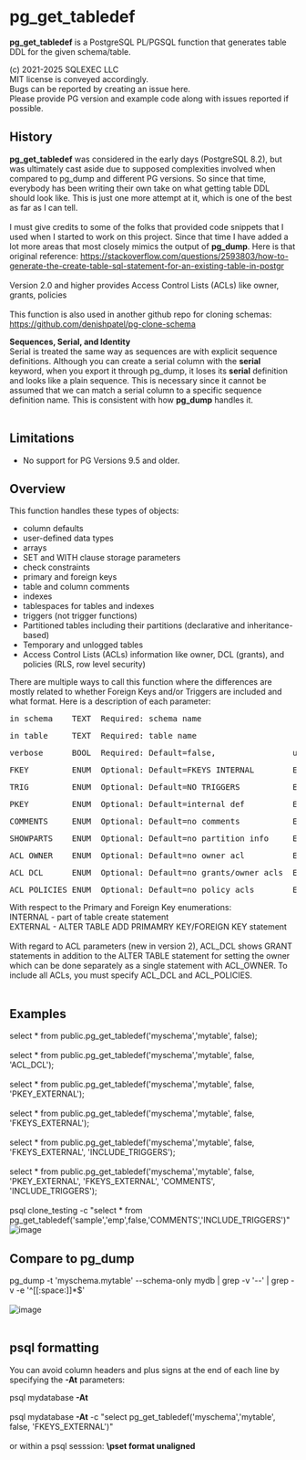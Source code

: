 # pg_get_tabledef
**pg_get_tabledef** is a PostgreSQL PL/PGSQL function that generates table DDL for the given schema/table.

(c) 2021-2025 SQLEXEC LLC
<br/>
MIT license is conveyed accordingly.
<br/>
Bugs can be reported by creating an issue here.
<br/>
Please provide PG version and example code along with issues reported if possible.
<br/>

## History
**pg_get_tabledef** was considered in the early days (PostgreSQL 8.2), but was ultimately cast aside due to supposed complexities involved when compared to pg_dump and different PG versions.  So since that time, everybody has been writing their own take on what getting table DDL should look like.  This is just one more attempt at it, which is one of the best as far as I can tell.
<br/><br/>
I must give credits to some of the folks that provided code snippets that I used when I started to work on this project.  Since that time I have added a lot more areas  that most closely mimics the output of **pg_dump**.  Here is that original reference: https://stackoverflow.com/questions/2593803/how-to-generate-the-create-table-sql-statement-for-an-existing-table-in-postgr
<br/><br/>
Version 2.0 and higher provides Access Control Lists (ACLs) like owner, grants, policies
<br/><br/>
This function is also used in another github repo for cloning schemas: https://github.com/denishpatel/pg-clone-schema
<br/>

**Sequences, Serial, and Identity**<br/>
Serial is treated the same way as sequences are with explicit sequence definitions.  Although you can create a serial column with the **serial** keyword, when you export it through pg_dump, it loses its **serial** definition and looks like a plain sequence.  This is necessary since it cannot be assumed that we can match a serial column to a specific sequence definition name.  This is consistent with how **pg_dump** handles it.
<br/><br/>

## Limitations
* No support for PG Versions 9.5 and older.

## Overview
This function handles these types of objects:
* column defaults
* user-defined data types
* arrays
* SET and WITH clause storage parameters
* check constraints
* primary and foreign keys
* table and column comments
* indexes
* tablespaces for tables and indexes
* triggers (not trigger functions)
* Partitioned tables including their partitions (declarative and inheritance-based)
* Temporary and unlogged tables
* Access Control Lists (ACLs) information like owner, DCL (grants), and policies (RLS, row level security)

There are multiple ways to call this function where the differences are mostly related to whether Foreign Keys and/or Triggers are included and what format.  Here is a description of each parameter:

<pre>in_schema    TEXT  Required: schema name</pre>
<pre>in_table     TEXT  Required: table name</pre>
<pre>verbose      BOOL  Required: Default=false,                useful for debugging when set to True</pre>
<pre>FKEY         ENUM  Optional: Default=FKEYS_INTERNAL        Enumeration: 'FKEYS_INTERNAL', 'FKEYS_EXTERNAL', 'FKEYS_COMMENTED', 'FKEYS_NONE'</pre>
<pre>TRIG         ENUM  Optional: Default=NO_TRIGGERS           Enumeration: 'INCLUDE_TRIGGERS', 'NO_TRIGGERS'</pre>
<pre>PKEY         ENUM  Optional: Default=internal def          Enumeration: 'PKEY_EXTERNAL'</pre>
<pre>COMMENTS     ENUM  Optional: Default=no comments           Enumeration: 'COMMENTS'</pre>
<pre>SHOWPARTS    ENUM  Optional: Default=no partition info     Enumeration: 'SHOWPARTS'</pre>
<pre>ACL_OWNER    ENUM  Optional: Default=no owner acl          Enumeration: 'ACL_OWNER'</pre>
<pre>ACL_DCL      ENUM  Optional: Default=no grants/owner acls  Enumeration: 'ACL_DCL'</pre>
<pre>ACL_POLICIES ENUM  Optional: Default=no policy acls        Enumeration: 'ACL_POLICIES'</pre>

With respect to the Primary and Foreign Key enumerations:
<br/>
INTERNAL - part of table create statement
<br/>
EXTERNAL - ALTER TABLE ADD PRIMAMRY KEY/FOREIGN KEY statement
<br/><br/>
With regard to ACL parameters (new in version 2), ACL_DCL shows GRANT statements in addition to the ALTER TABLE statement for setting the owner which can be done separately as a single statement with ACL_OWNER.  To  include all ACLs, you must specify ACL_DCL and ACL_POLICIES.
<br/><br/>
## Examples
select * from public.pg_get_tabledef('myschema','mytable', false);
<br/><br/>
select * from public.pg_get_tabledef('myschema','mytable', false, 'ACL_DCL');
<br/><br/>
select * from public.pg_get_tabledef('myschema','mytable', false, 'PKEY_EXTERNAL');
<br/><br/>
select * from public.pg_get_tabledef('myschema','mytable', false, 'FKEYS_EXTERNAL');
<br/><br/>
select * from public.pg_get_tabledef('myschema','mytable', false, 'FKEYS_EXTERNAL', 'INCLUDE_TRIGGERS');
<br/><br/>
select * from public.pg_get_tabledef('myschema','mytable', false, 'PKEY_EXTERNAL', 'FKEYS_EXTERNAL', 'COMMENTS', 'INCLUDE_TRIGGERS');
<br/><br/>
psql clone_testing -c "select * from pg_get_tabledef('sample','emp',false,'COMMENTS','INCLUDE_TRIGGERS')"
![image](https://github.com/MichaelDBA/pg_get_tabledef/assets/12436545/45e5bff3-e6a5-4893-80f5-1bdae25ebd28)

## Compare to pg_dump
pg_dump -t 'myschema.mytable' --schema-only mydb | grep -v '\-\-' | grep -v -e '^[[:space:]]*$'
<br/><br/>
![image](https://github.com/MichaelDBA/pg_get_tabledef/assets/12436545/44e6beda-3707-4cf7-b401-96f45f2182e2)
<br/><br/>

## psql formatting
You can avoid column headers and plus signs at the end of each line by specifying the **-At** parameters:

psql mydatabase  **-At**
<br/><br/>
psql mydatabase  **-At** -c "select pg_get_tabledef('myschema','mytable', false, 'FKEYS_EXTERNAL')"
<br/><br/>
or within a psql sesssion: **\pset format unaligned**

